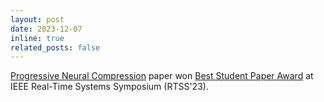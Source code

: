 ```yaml
---
layout: post
date: 2023-12-07
inline: true
related_posts: false
---
```



<a href="https://arxiv.org/abs/2310.05306">Progressive Neural Compression</a> paper won <a href="https://engineering.wustl.edu/news/2023/Computer-science-faculty-students-recognized-for-outstanding-papers-at-IEEE-Real-Time-Systems-Symposium.html">Best Student Paper Award</a> at IEEE Real-Time Systems Symposium (RTSS'23).
